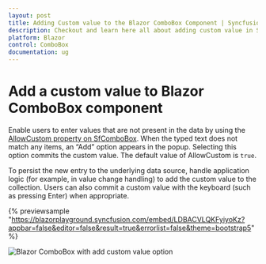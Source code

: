 ```yaml
---
layout: post
title: Adding Custom value to the Blazor ComboBox Component | Syncfusion
description: Checkout and learn here all about adding custom value in Syncfusion Blazor ComboBox component and much more.
platform: Blazor
control: ComboBox
documentation: ug
---
```


# Add a custom value to Blazor ComboBox component

Enable users to enter values that are not present in the data by using the [AllowCustom property on SfComboBox](https://help.syncfusion.com/cr/blazor/Syncfusion.Blazor.DropDowns.SfComboBox-2.html#Syncfusion_Blazor_DropDowns_SfComboBox_2_AllowCustom). When the typed text does not match any items, an “Add” option appears in the popup. Selecting this option commits the custom value. The default value of AllowCustom is `true`.

To persist the new entry to the underlying data source, handle application logic (for example, in value change handling) to add the custom value to the collection. Users can also commit a custom value with the keyboard (such as pressing Enter) when appropriate.

{% previewsample "https://blazorplayground.syncfusion.com/embed/LDBACVLQKFyiyoKz?appbar=false&editor=false&result=true&errorlist=false&theme=bootstrap5" %}

![Blazor ComboBox with add custom value option](./images/blazor-combobox-custom-value.png)